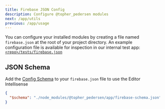 ```yaml
---
title: Firebase JSON Config
description: Configure @topher_pedersen modules
next: /app/utils
previous: /app/usage
---
```


You can configure your installed modules by creating a file named `firebase.json` at the root of your project directory.
An example configuration file is available for inspection in our internal test app: [`<repo>/tests/firebase.json`](https://github.com/invertase/react-native-firebase/blob/main/tests/firebase.json)

## JSON Schema

Add the [Config Schema](https://github.com/invertase/react-native-firebase/blob/main/packages/app/firebase-schema.json) to your `firebase.json` file to use the Editor Intellisense

```json
{
  "$schema": "./node_modules/@topher_pedersen/app/firebase-schema.json"
}
```

